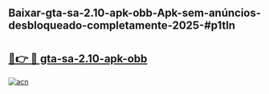 ## Baixar-gta-sa-2.10-apk-obb-Apk-sem-anúncios-desbloqueado-completamente-2025-#p1tln

# <h2><a href="https://ainizakaria.my?title=gta-sa-2.10-apk-obb&ref=20M">🔗👉 🔴 gta-sa-2.10-apk-obb</a></h2>

[![acn](https://github.com/user-attachments/assets/0f9c940e-d8b0-45ae-aac7-cd30a18b3e1c)](https://ainizakaria.my?title=gta-sa-2.10-apk-obb&ref=20M)

